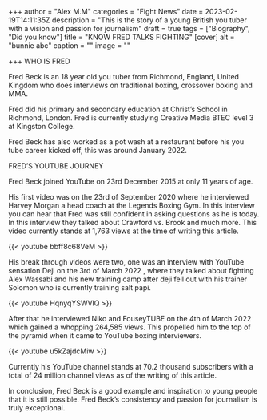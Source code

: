 +++
author = "Alex M.M"
categories = "Fight News"
date = 2023-02-19T14:11:35Z
description = "This is the story of a young British you tuber with a vision and passion for journalism"
draft = true
tags = ["Biography", "Did you know"]
title = "KNOW FRED TALKS FIGHTING"
[cover]
alt = "bunnie abc"
caption = ""
image = ""

+++
WHO IS FRED

Fred Beck is an 18 year old you tuber from Richmond, England, United Kingdom who does interviews on traditional boxing, crossover boxing and MMA.

Fred did his primary and secondary education at Christ’s School in Richmond, London. Fred is currently studying Creative Media BTEC level 3 at Kingston College.

Fred Beck has also worked as a pot wash at a restaurant before his you tube career kicked off, this was around January 2022.

FRED’S YOUTUBE JOURNEY

Fred Beck joined YouTube on 23rd December 2015 at only 11 years of age.

His first video was on the 23rd of September 2020 where he interviewed Harvey Morgan a head coach at the Legends Boxing Gym. In this interview you can hear that Fred was still confident in asking questions as he is today. In this interview they talked about Crawford vs. Brook and much more. This video currently stands at 1,763 views at the time of writing this article.

{{< youtube bbff8c68VeM >}}

His break through videos were two, one was an interview with YouTube sensation Deji on the 3rd of March 2022 , where they talked about fighting Alex Wassabi and his new training camp after deji fell out with his trainer Solomon who is currently training salt papi.

{{< youtube HqnyqYSWVlQ >}}

After that he interviewed Niko and FouseyTUBE on the 4th of March 2022 which gained a whopping 264,585 views. This propelled him to the top of the pyramid when it came to YouTube boxing interviewers.

{{< youtube u5kZajdcMiw >}}

Currently his YouTube channel stands at 70.2 thousand subscribers with a total of 24 million channel views as of the writing of this article.

In conclusion, Fred Beck is a good example and inspiration to young people that it is still possible. Fred Beck’s consistency and passion for journalism is truly exceptional.